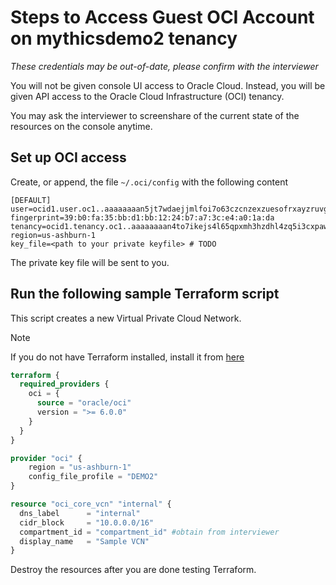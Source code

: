 # Steps to Access Guest OCI Account on mythicsdemo2 tenancy

_These credentials may be out-of-date, please confirm with the interviewer_

You will not be given console UI access to Oracle Cloud. Instead, you will be given API access to the Oracle Cloud Infrastructure (OCI) tenancy.

You may ask the interviewer to screenshare of the current state of the resources on the console anytime.

## Set up OCI access

Create, or append, the file `~/.oci/config` with the following content

```
[DEFAULT]
user=ocid1.user.oc1..aaaaaaaan5jt7wdaejjmlfoi7o63czcnzexzuesofrxayzruvgejltcflfta
fingerprint=39:b0:fa:35:bb:d1:bb:12:24:b7:a7:3c:e4:a0:1a:da
tenancy=ocid1.tenancy.oc1..aaaaaaaan4to7ikejs4l65qpxmh3hzdhl4zq5i3cxpawtkgbvvj5f52x5lea
region=us-ashburn-1
key_file=<path to your private keyfile> # TODO
```

The private key file will be sent to you.

## Run the following sample Terraform script

This script creates a new Virtual Private Cloud Network.

> [!NOTE]
> If you do not have Terraform installed, install it from [here](https://developer.hashicorp.com/terraform/tutorials/aws-get-started/install-cli)

```tf
terraform {
  required_providers {
    oci = {
      source = "oracle/oci"
      version = ">= 6.0.0"
    }
  }
}

provider "oci" {
    region = "us-ashburn-1"
    config_file_profile = "DEMO2"
}

resource "oci_core_vcn" "internal" {
  dns_label      = "internal"
  cidr_block     = "10.0.0.0/16"
  compartment_id = "compartment_id" #obtain from interviewer
  display_name   = "Sample VCN"
}
```

Destroy the resources after you are done testing Terraform.
